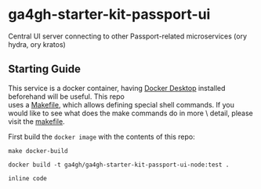 # ga4gh-starter-kit-passport-ui
Central UI server connecting to other Passport-related microservices (ory hydra, ory kratos)

## Starting Guide
This service is a docker container, having [Docker Desktop](https://docs.docker.com/desktop/) installed beforehand will be useful. This repo \
uses a [Makefile](./Makefile), which allows defining special shell commands. If you would like to see what does the make commands do in more \ detail, please
visit the [makefile](./Makefile).

First build the `docker image` with the contents of this repo:
```
make docker-build
```
```
docker build -t ga4gh/ga4gh-starter-kit-passport-ui-node:test .
```





`inline code`


